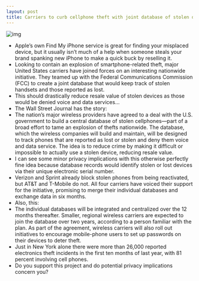 ```yaml
---
layout: post
title: Carriers to curb cellphone theft with joint database of stolen devices
---
```

![img](http://media.idownloadblog.com/wp-content/uploads/2011/12/Set-Up-Find-My-iPhone-e1290441776999.png)
* Apple’s own Find My iPhone service is great for finding your misplaced device, but it usually isn’t much of a help when someone steals your brand spanking new iPhone to make a quick buck by reselling it.
* Looking to contain an explosion of smartphone-related theft, major United States carriers have joined forces on an interesting nationwide initiative. They teamed up with the Federal Communications Commission (FCC) to create a joint database that would keep track of stolen handsets and those reported as lost.
* This should drastically reduce resale value of stolen devices as those would be denied voice and data services…
* The Wall Street Journal has the story:
* The nation’s major wireless providers have agreed to a deal with the U.S. government to build a central database of stolen cellphones—part of a broad effort to tame an explosion of thefts nationwide. The database, which the wireless companies will build and maintain, will be designed to track phones that are reported as lost or stolen and deny them voice and data service. The idea is to reduce crime by making it difficult or impossible to actually use a stolen device, reducing resale value.
* I can see some minor privacy implications with this otherwise perfectly fine idea because database records would identify stolen or lost devices via their unique electronic serial number.
* Verizon and Sprint already block stolen phones from being reactivated, but AT&T and T-Mobile do not. All four carriers have voiced their support for the initiative, promising to merge their individual databases and exchange data in six months.
* Also, this:
* The individual databases will be integrated and centralized over the 12 months thereafter. Smaller, regional wireless carriers are expected to join the database over two years, according to a person familiar with the plan. As part of the agreement, wireless carriers will also roll out initiatives to encourage mobile-phone users to set up passwords on their devices to deter theft.
* Just in New York alone there were more than 26,000 reported electronics theft incidents in the first ten months of last year, with 81 percent involving cell phones.
* Do you support this project and do potential privacy implications concern you?

